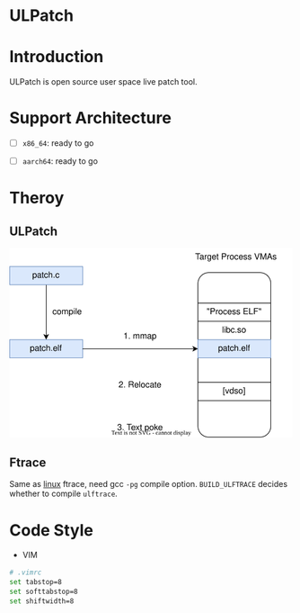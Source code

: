 ULPatch
========

# Introduction

ULPatch is open source user space live patch tool.


# Support Architecture

- [ ] `x86_64`: ready to go
- [ ] `aarch64`: ready to go


# Theroy

## ULPatch

![ulpatch](docs/images/ulpatch.svg)


## Ftrace

Same as [linux](https://github.com/torvalds/linux) ftrace, need gcc `-pg` compile option.
`BUILD_ULFTRACE` decides whether to compile `ulftrace`.


# Code Style

* VIM

```bash
# .vimrc
set tabstop=8
set softtabstop=8
set shiftwidth=8
```

